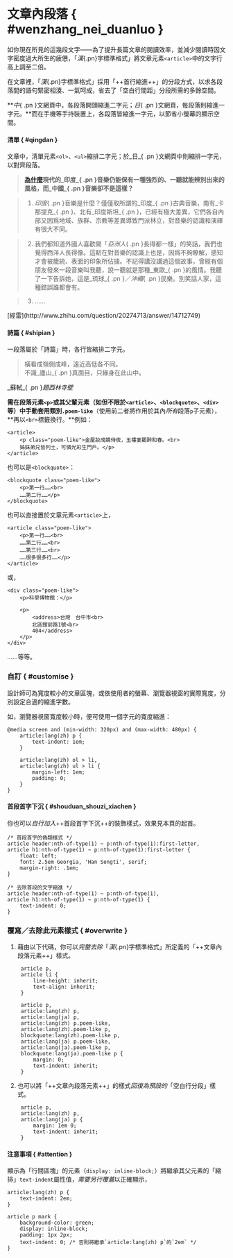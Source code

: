 
文章內段落 { #wenzhang_nei_duanluo }
===

如你現在所見的這幾段文字——為了提升長篇文章的閱讀效率，並減少閱讀時因文字密度過大所生的疲憊，「_漢_{.pn}字標準格式」將文章元素`<article>`中的文字行高上調至二倍。

在文章裡，「_漢_{.pn}字標準格式」採用「++首行縮進++」的分段方式，以求各段落間的語句緊密相湊、一氣呵成，省去了「空白行間距」分段所需的多餘空間。

**_中_{ .pn }文網頁中，各段落開頭縮進二字元；_日_{ .pn }文網頁，每段落則縮進一字元。**而在手機等手持裝置上，各段落皆縮進一字元，以節省小螢幕的顯示空間。


#### 清單 { #qingdan }


文章中，清單元素`<ol>`、`<ul>`縮排二字元；於_日_{ .pn }文網頁中則縮排一字元，以對齊段落。

> <b>[為什麼](http://www.zhihu.com/question/20274713)現代的_印度_{ .pn }音樂仍能保有一種強烈的、一聽就能辨別出來的風格，而_中國_{ .pn }音樂卻不是這樣？</b>

> 1. _印度_{ .pn }音樂是什麼？僅僅取所謂的_印度_{ .pn }古典音樂，南有_卡那提克_{ .pn }、北有_印度斯坦_{ .pn }，已經有極大差異，它們各自內部又因爲地域、族群、宗教等差異導致門派林立，對音樂的認識和演繹有很大不同。

> 2. 我們都知道外國人喜歡開「_亞洲人_{ .pn }長得都一樣」的笑話，我們也覺得西洋人長得像。這點在對音樂的認識上也是，因爲不夠瞭解，感知才會被籠統、表面的印象所佔據。不記得講沒講過這個故事，曾經有個朋友發來一段音樂叫我聽，說一聽就是那種_東歐_{ .pn }的風情。我聽了一下告訴她，這是_琉球_{ .pn }／_沖繩_{ .pn }民樂。別笑話人家，這種錯誤誰都會有。

> 3. ……

<p class="cite"  markdown="1">[經雷](http://www.zhihu.com/question/20274713/answer/14712749)</p>



#### 詩篇 { #shipian }

一段落屬於「詩篇」時，各行皆縮排二字元。

<blockquote class="example poem-like"  markdown="1">
橫看成嶺側成峰，遠近高低各不同。<br>
不識_廬山_{ .pn }真面目，只緣身在此山中。
</blockquote>

<p class="cite"  markdown="1">_蘇軾_{ .pn }<cite class="piece">題西林寺壁</cite></p>


**需在段落元素`<p>`或其父輩元素（如但不限於`<article>`、`<blockquote>`、`<div>`等）中手動套用類別`.poem-like`**（使用前二者將作用於其內<em>所有</em>段落`p`子元素），**再以`<br>`標籤換行。**例如：

    <article>
        <p class="poem-like">金屋妝成嬌侍夜，玉樓宴罷醉和春。<br>
        姊妹弟兄皆列土，可憐光彩生門戶。</p>
    </article>


也可以是`<blockquote>`：

    <blockquote class="poem-like">
        <p>第一行……<br>
        ……第二行……</p>
    </blockquote>


也可以直接置於文章元素`<article>`上，

    <article class="poem-like">
        <p>第一行……<br>
        ……第二行……<br>
        ……第三行……<br>
        ……很多很多行……</p>
    </article>


或，

    <div class="poem-like">
        <p>科學博物館：</p>

        <p>
            <address>台灣　台中市<br>
            北區館前路1號<br>
            404</address>
        </p>
    </div>


……等等。



### 自訂 { #customise }

設計師可為寬度較小的文章區塊，或依使用者的螢幕、瀏覽器視窗的實際寬度，分別設定合適的縮進字數。

如，瀏覽器視窗寬度較小時，便可使用一個字元的寬度縮進：

    @media screen and (min-width: 320px) and (max-width: 480px) {
        article:lang(zh) p {
            text-indent: 1em;
        }

        article:lang(zh) ol > li,
        article:lang(zh) ul > li {
            margin-left: 1em;
            padding: 0;
        }
    }


#### 首段首字下沉 { #shouduan_shouzi_xiachen }

你也可以*自行加入*++首段首字下沉++的裝飾樣式，效果見本頁的起首。

    /* 首段首字的偽類樣式 */
    article header:nth-of-type(1) ~ p:nth-of-type(1):first-letter,
    article h1:nth-of-type(1) ~ p:nth-of-type(1):first-letter {
        float: left;
        font: 2.5em Georgia, 'Han Songti', serif;
        margin-right: .1em;
    }

    /* 去除首段的文字縮進 */
    article header:nth-of-type(1) ~ p:nth-of-type(1),
    article h1:nth-of-type(1) ~ p:nth-of-type(1) {
        text-indent: 0;
    }


### 覆寫／去除此元素樣式 { #overwrite }

1. 藉由以下代碼，你可以*完整去除*「_漢_{.pn}字標準格式」所定義的「++文章內段落元素++」樣式。

        article p,
        article li {
            line-height: inherit;
            text-align: inherit;
        }

        article p,
        article:lang(zh) p,
        article:lang(ja) p,
        article:lang(zh) p.poem-like,
        article:lang(zh).poem-like p,
        blockquote:lang(zh).poem-like p,
        article:lang(ja) p.poem-like,
        article:lang(ja).poem-like p,
        blockquote:lang(ja).poem-like p {
            margin: 0;
            text-indent: inherit;
        }

2. 也可以將「++文章內段落元素++」的樣式*回復為預設的*「空白行分段」樣式。

        article p,
        article:lang(zh) p,
        article:lang(ja) p {
            margin: 1em 0;
            text-indent: inherit;
        }

#### 注意事項 { #attention }

顯示為「行間區塊」的元素（`display: inline-block;`）將繼承其父元素的「縮排」`text-indent`屬性值，*需要另行覆蓋*以正確顯示，

    article:lang(zh) p {
        text-indent: 2em;
    }

    article p mark {
        background-color: green;
        display: inline-block;
        padding: 1px 2px;
        text-indent: 0; /* 否則將繼承`article:lang(zh) p`的`2em` */
    }


